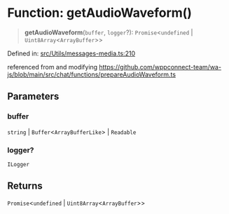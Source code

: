 # Function: getAudioWaveform()

> **getAudioWaveform**(`buffer`, `logger`?): `Promise`\<`undefined` \| `Uint8Array`\<`ArrayBuffer`\>\>

Defined in: [src/Utils/messages-media.ts:210](https://github.com/Fokusdotid/Baileys/blob/db1d3e5f41e9eede5877460f9adbb0224021575c/src/Utils/messages-media.ts#L210)

referenced from and modifying https://github.com/wppconnect-team/wa-js/blob/main/src/chat/functions/prepareAudioWaveform.ts

## Parameters

### buffer

`string` | `Buffer`\<`ArrayBufferLike`\> | `Readable`

### logger?

`ILogger`

## Returns

`Promise`\<`undefined` \| `Uint8Array`\<`ArrayBuffer`\>\>
